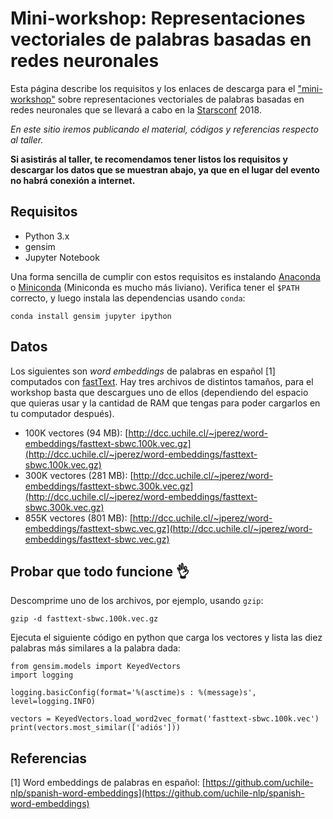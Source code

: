 # Mini-workshop: Representaciones vectoriales de palabras basadas en redes neuronales

Esta página describe los requisitos y los enlaces de descarga para el ["mini-workshop"](https://starsconf2018a.sched.com/event/Hr8L/mini-workshop-representaciones-vectoriales-de-palabras-basadas-en-redes-neuronales) sobre representaciones vectoriales de palabras basadas en redes neuronales que se llevará a cabo en la [Starsconf](https://www.starsconf.com/) 2018.

*En este sitio iremos publicando el material, códigos y referencias respecto al taller.*

**Si asistirás al taller, te recomendamos tener listos los requisitos y descargar los datos que se muestran abajo, ya que en el lugar del evento no habrá conexión a internet.**

## Requisitos

- Python 3.x
- gensim
- Jupyter Notebook

Una forma sencilla de cumplir con estos requisitos es instalando [Anaconda](https://www.anaconda.com/download/) 
o [Miniconda](https://conda.io/miniconda.html) (Miniconda es mucho más liviano).
Verifica tener el `$PATH` correcto, y luego instala las dependencias usando `conda`:

```
conda install gensim jupyter ipython
```

## Datos

Los siguientes son *word embeddings* de palabras en español [1] computados con [fastText](https://github.com/facebookresearch/fastText). Hay tres archivos de distintos tamaños, para el workshop basta que descargues uno de ellos (dependiendo del espacio que quieras usar y la cantidad de RAM que tengas para poder cargarlos en tu computador después). 

- 100K vectores (94 MB): [http://dcc.uchile.cl/~jperez/word-embeddings/fasttext-sbwc.100k.vec.gz](http://dcc.uchile.cl/~jperez/word-embeddings/fasttext-sbwc.100k.vec.gz) 
- 300K vectores (281 MB): [http://dcc.uchile.cl/~jperez/word-embeddings/fasttext-sbwc.300k.vec.gz](http://dcc.uchile.cl/~jperez/word-embeddings/fasttext-sbwc.300k.vec.gz) 
- 855K vectores (801 MB): [http://dcc.uchile.cl/~jperez/word-embeddings/fasttext-sbwc.vec.gz](http://dcc.uchile.cl/~jperez/word-embeddings/fasttext-sbwc.vec.gz) 

## Probar que todo funcione 👌

Descomprime uno de los archivos, por ejemplo, usando `gzip`:

```
gzip -d fasttext-sbwc.100k.vec.gz
``` 

Ejecuta el siguiente código en python que carga los vectores y lista las diez palabras más similares a la palabra dada:

```
from gensim.models import KeyedVectors
import logging

logging.basicConfig(format='%(asctime)s : %(message)s', level=logging.INFO)

vectors = KeyedVectors.load_word2vec_format('fasttext-sbwc.100k.vec')
print(vectors.most_similar(['adiós']))
```

## Referencias

[1] Word embeddings de palabras en español: [https://github.com/uchile-nlp/spanish-word-embeddings](https://github.com/uchile-nlp/spanish-word-embeddings)